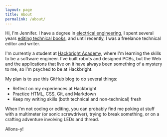 ```yaml
---
layout: page
title: About
permalink: /about/
---
```


Hi, I'm Jennifer. I have a degree in [electrical engineering](http://www.ece.ufl.edu/), I spent several years [editing technical books](https://www.nostarch.com), and until recently, I was a freelance technical editor and writer.

I'm currently a student at [Hackbright Academy](https://hackbrightacademy.com/), where I'm learning the skills to be a software engineer. I've built robots and designed PCBs, but the Web and the applications that live on it have always been something of a mystery to me, so I'm psyched to be at Hackbright.

My plan is to use this GitHub blog to do several things:

* Reflect on my experiences at Hackbright
* Practice HTML, CSS, Git, and Markdown
* Keep my writing skills (both technical and non-technical) fresh

When I'm not coding or editing, you can probably find me poking at stuff with a multimeter (or sonic screwdriver), trying to break something, or on a crafting adventure involving LEDs and thread. 

Allons-y!
